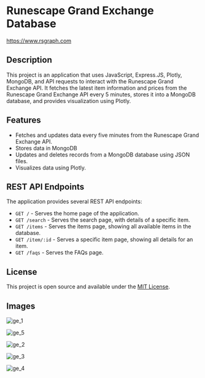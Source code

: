 # Runescape Grand Exchange Database
https://www.rsgraph.com

## Description
This project is an application that uses JavaScript, Express.JS, Plotly, MongoDB, and API requests to interact with the Runescape Grand Exchange API. It fetches the latest item information and prices from the Runescape Grand Exchange API every 5 minutes, stores it into a MongoDB database, and provides visualization using Plotly.

## Features
* Fetches and updates data every five minutes from the Runescape Grand Exchange API.
* Stores data in MongoDB
* Updates and deletes records from a MongoDB database using JSON files.
* Visualizes data using Plotly.

## REST API Endpoints

The application provides several REST API endpoints:

- `GET /` - Serves the home page of the application.
- `GET /search` - Serves the search page, with details of a specific item.
- `GET /items` - Serves the items page, showing all available items in the database.
- `GET /item/:id` - Serves a specific item page, showing all details for an item.
- `GET /faqs` - Serves the FAQs page.

## License

This project is open source and available under the [MIT License](https://github.com/gurjindertoor/grandExchange_price_tracker/blob/main/LICENSE).

## Images
![ge_1](https://github.com/gurjindertoor/grandExchange_price_tracker/assets/78512847/247a703a-231d-47ce-9bbd-7c772465b51d)

![ge_5](https://github.com/gurjindertoor/grandExchange_price_tracker/assets/78512847/98f63786-6202-407b-afcb-5b5382363a6a)

![ge_2](https://github.com/gurjindertoor/grandExchange_price_tracker/assets/78512847/1fcbff5b-7fd0-4d8a-bd7d-85e115f0b639)

![ge_3](https://github.com/gurjindertoor/grandExchange_price_tracker/assets/78512847/d2686965-88d2-40f6-a4b5-fb529e59e953)

![ge_4](https://github.com/gurjindertoor/grandExchange_price_tracker/assets/78512847/082371dc-ac36-4dfb-97c7-cd6ac68cecf2)
